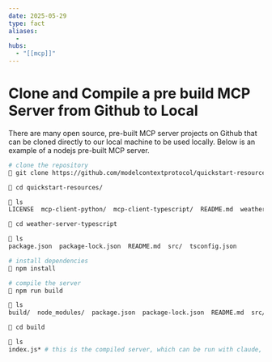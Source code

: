 ```yaml
---
date: 2025-05-29
type: fact
aliases:
  -
hubs:
  - "[[mcp]]"
---
```


# Clone and Compile a pre build MCP Server from Github to Local

There are many open source, pre-built MCP server projects on Github that can be cloned directly to our local machine to be used locally. Below is an example of a nodejs pre-built MCP server.

```sh
# clone the repository
 git clone https://github.com/modelcontextprotocol/quickstart-resources.git

 cd quickstart-resources/

 ls
LICENSE  mcp-client-python/  mcp-client-typescript/  README.md  weather-server-python/  weather-server-typescript/

 cd weather-server-typescript

 ls
package.json  package-lock.json  README.md  src/  tsconfig.json

# install dependencies
 npm install

# compile the server
 npm run build

 ls
build/  node_modules/  package.json  package-lock.json  README.md  src/  tsconfig.json

 cd build

 ls
index.js* # this is the compiled server, which can be run with claude, cursor, or any other MCP client
```


